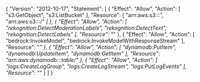 {
    "Version": "2012-10-17",
    "Statement": [
        {
            "Effect": "Allow",
            "Action": [
                "s3:GetObject",
                "s3:ListBucket"
            ],
            "Resource": [
                "arn:aws:s3:::<bucket-name>",
                "arn:aws:s3:::<bucket-name>/*"
            ]
        },
        {
            "Effect": "Allow",
            "Action": [
                "rekognition:DetectModerationLabels",
                "rekognition:DetectText",
                "rekognition:DetectLabels"
            ],
            "Resource": "*"
        },
        {
            "Effect": "Allow",
            "Action": [
                "bedrock:InvokeModel",
                "bedrock:InvokeModelWithResponseStream"
            ],
            "Resource": "*"
        },
        {
            "Effect": "Allow",
            "Action": [
                "dynamodb:PutItem",
                "dynamodb:UpdateItem",
                "dynamodb:GetItem"
            ],
            "Resource": "arn:aws:dynamodb:<region>:<account-id>:table/<table-name>"
        },
        {
            "Effect": "Allow",
            "Action": [
                "logs:CreateLogGroup",
                "logs:CreateLogStream",
                "logs:PutLogEvents"
            ],
            "Resource": "*"
        }
    ]
}